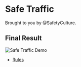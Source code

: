 # Safe Traffic

Brought to you by @SafetyCulture.

## Final Result

![Safe Traffic Demo](https://github.com/Sydney-o9/SafeTraffic/blob/master/Doc/Demo-Safe-Traffic.gif)

- [Rules](Doc/Rules.md)
